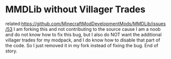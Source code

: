 # MMDLib without Villager Trades

related:https://github.com/MinecraftModDevelopmentMods/MMDLib/issues/53
I am forking this and not contributing to the source cause I am a noob and do not know how to fix this bug, but I also do NOT want the additional villager trades for my modpack, and I do know how to disable that part of the code. So I just removed it in my fork instead of fixing the bug. End of story.